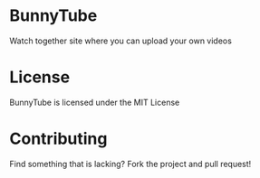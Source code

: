 # BunnyTube

Watch together site where you can upload your own videos

# License

BunnyTube is licensed under the MIT License

# Contributing

Find something that is lacking? Fork the project and pull request!
